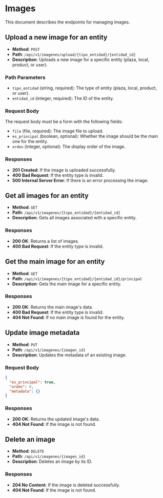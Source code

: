 # Images

This document describes the endpoints for managing images.

## Upload a new image for an entity

- **Method**: `POST`
- **Path**: `/api/v1/imagenes/upload/{tipo_entidad}/{entidad_id}`
- **Description**: Uploads a new image for a specific entity (plaza, local, product, or user).

### Path Parameters

- `tipo_entidad` (string, required): The type of entity (plaza, local, product, or user).
- `entidad_id` (integer, required): The ID of the entity.

### Request Body

The request body must be a form with the following fields:

- `file` (file, required): The image file to upload.
- `es_principal` (boolean, optional): Whether the image should be the main one for the entity.
- `orden` (integer, optional): The display order of the image.

### Responses

- **201 Created**: If the image is uploaded successfully.
- **400 Bad Request**: If the entity type is invalid.
- **500 Internal Server Error**: If there is an error processing the image.

## Get all images for an entity

- **Method**: `GET`
- **Path**: `/api/v1/imagenes/{tipo_entidad}/{entidad_id}`
- **Description**: Gets all images associated with a specific entity.

### Responses

- **200 OK**: Returns a list of images.
- **400 Bad Request**: If the entity type is invalid.

## Get the main image for an entity

- **Method**: `GET`
- **Path**: `/api/v1/imagenes/{tipo_entidad}/{entidad_id}/principal`
- **Description**: Gets the main image for a specific entity.

### Responses

- **200 OK**: Returns the main image's data.
- **400 Bad Request**: If the entity type is invalid.
- **404 Not Found**: If no main image is found for the entity.

## Update image metadata

- **Method**: `PUT`
- **Path**: `/api/v1/imagenes/{imagen_id}`
- **Description**: Updates the metadata of an existing image.

### Request Body

```json
{
  "es_principal": true,
  "orden": 0,
  "metadata": {}
}
```

### Responses

- **200 OK**: Returns the updated image's data.
- **404 Not Found**: If the image is not found.

## Delete an image

- **Method**: `DELETE`
- **Path**: `/api/v1/imagenes/{imagen_id}`
- **Description**: Deletes an image by its ID.

### Responses

- **204 No Content**: If the image is deleted successfully.
- **404 Not Found**: If the image is not found.